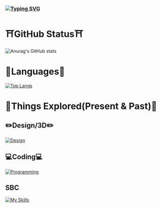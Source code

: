 ### [![Typing SVG](https://readme-typing-svg.demolab.com?font=Mochiy+Pop+One&size=23&duration=2100&pause=500&color=FFB6C1&vCenter=true&width=435&lines=%E3%81%93%E3%82%93%E3%81%AB%E3%81%A1%E3%81%AF+%E0%B8%85%5E%E2%87%80%EF%BB%8C%E2%86%BC%5E%E0%B8%85)](https://git.io/typing-svg)

# ⛩️GitHub Status⛩️
![Anurag's GitHub stats](https://github-readme-stats.vercel.app/api?username=k3rokami&show_icons=true&theme=radical&count_private=true)

# 🎏Languages🎏
[![Top Langs](https://github-readme-stats.vercel.app/api/top-langs/?username=k3rokami&layout=compact&theme=radical&count_private=true)](https://github.com/anuraghazra/github-readme-stats)

# 🦈Things Explored(Present & Past)🦈
## ✏️Design/3D✏️
[![Design](https://skillicons.dev/icons?i=unity,blender,ps,figma,bootstrap,html,css)](https://skillicons.dev)
## 💻Coding‍💻
[![Programming](https://skillicons.dev/icons?i=py,bots,js,flask,sqlite)](https://skillicons.dev)
## SBC
[![My Skills](https://skillicons.dev/icons?i=arduino,raspberrypi)](https://skillicons.dev)
<!--
**honghongleong/honghongleong** is a ✨ _special_ ✨ repository because its `README.md` (this file) appears on your GitHub profile.

Here are some ideas to get you started:

- 🔭 I’m currently working on ...
- 🌱 I’m currently learning ...
- 👯 I’m looking to collaborate on ...
- 🤔 I’m looking for help with ...
- 💬 Ask me about ...
- 📫 How to reach me: ...
- 😄 Pronouns: ...
- ⚡ Fun fact: ...
-->
